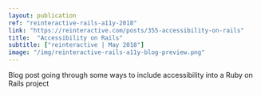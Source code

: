 ```yaml
---
layout: publication
ref: "reinteractive-rails-a11y-2018"
link: "https://reinteractive.com/posts/355-accessibility-on-rails"
title:  "Accessibility on Rails"
subtitle: ["reinteractive | May 2018"]
image: "/img/reinteractive-rails-a11y-blog-preview.png"
---
```


Blog post going through some ways to include accessibility into a Ruby on Rails project
